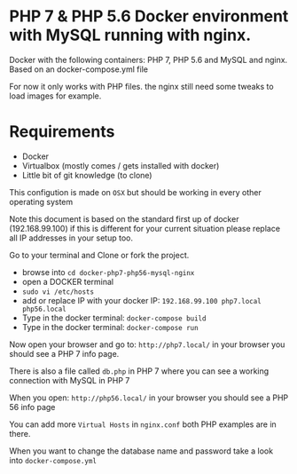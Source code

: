 # PHP 7 & PHP 5.6 Docker environment with MySQL running with nginx.
Docker with the following containers: PHP 7, PHP 5.6 and MySQL and nginx. Based on an docker-compose.yml file

For now it only works with PHP files. the nginx still need some tweaks to load images for example.

# Requirements
- Docker
- Virtualbox (mostly comes / gets installed with docker)
- Little bit of git knowledge (to clone)

This configution is made on `OSX` but should be working in every other operating system

Note this document is based on the standard first up of docker (192.168.99.100) if this is different for your current situation please replace all IP addresses in your setup too.

Go to your terminal and Clone or fork the project.


- browse into `cd docker-php7-php56-mysql-nginx`
- open a DOCKER terminal 
- `sudo vi /etc/hosts`
- add or replace IP with your docker IP: `192.168.99.100 php7.local php56.local`
- Type in the docker terminal: `docker-compose build`
- Type in the docker terminal: `docker-compose run`

Now open your browser and go to: `http://php7.local/`
in your browser you should see a PHP 7 info page. 

There is also a file called `db.php` in PHP 7 where you can see a working connection with MySQL in PHP 7

When you open: `http://php56.local/` 
in your browser you should see a PHP 56 info page

You can add more `Virtual Hosts` in `nginx.conf` both PHP examples are in there.

When you want to change the database name and password take a look into `docker-compose.yml`
